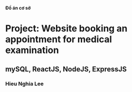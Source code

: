 **Đồ án cơ sở**

# Project: Website booking an appointment for medical examination

## mySQL, ReactJS, NodeJS, ExpressJS

### Hieu Nghia Lee
